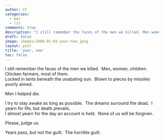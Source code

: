 ```yaml
---
author: CF
categories:
  - war
  - lïf
comments: true
description: "I still remember the faces of the men we killed. Men women children. Chicken farmers most of them..."
draft: false
image: images/2009-01-02-year-new.jpeg
layout: post
title: 'year, new'
toc: false
---
```

    
I still remember the faces of the men we killed.  Men, women, children.  Chicken farmers, most of them.    
Locked in tents beneath the unabating sun.  Blown to pieces by missiles poorly aimed.    
    
Men I helped die.    
    
I try to stay awake as long as possible.  The dreams surround the dead.  I yearn for life, but death prevails.    
I almost yearn for the day an account is held.  None of us will be forgiven.    
    
Please, judge us.    
    
Years pass, but not the guilt.  The horrible guilt.    
